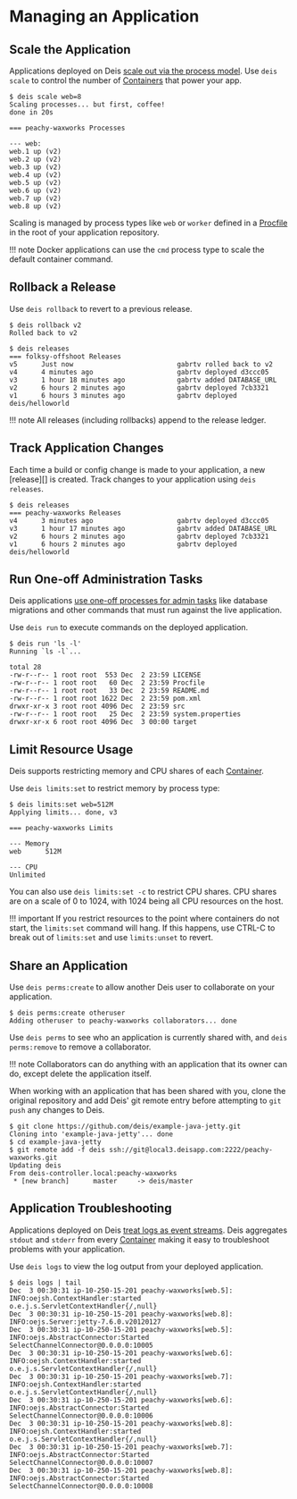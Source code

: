 # Managing an Application

## Scale the Application

Applications deployed on Deis [scale out via the process model][].
Use `deis scale` to control the number of [Containers][container] that power your app.

    $ deis scale web=8
    Scaling processes... but first, coffee!
    done in 20s

    === peachy-waxworks Processes

    --- web:
    web.1 up (v2)
    web.2 up (v2)
    web.3 up (v2)
    web.4 up (v2)
    web.5 up (v2)
    web.6 up (v2)
    web.7 up (v2)
    web.8 up (v2)

Scaling is managed by process types like `web` or `worker` defined in a
[Procfile][] in the root of your application repository.

!!! note
    Docker applications can use the `cmd` process type to scale the default container command.

## Rollback a Release

Use `deis rollback` to revert to a previous release.

    $ deis rollback v2
    Rolled back to v2

    $ deis releases
    === folksy-offshoot Releases
    v5      Just now                          gabrtv rolled back to v2
    v4      4 minutes ago                     gabrtv deployed d3ccc05
    v3      1 hour 18 minutes ago             gabrtv added DATABASE_URL
    v2      6 hours 2 minutes ago             gabrtv deployed 7cb3321
    v1      6 hours 3 minutes ago             gabrtv deployed deis/helloworld

!!! note
    All releases (including rollbacks) append to the release ledger.

## Track Application Changes

Each time a build or config change is made to your application, a new [release][] is created.
Track changes to your application using `deis releases`.

    $ deis releases
    === peachy-waxworks Releases
    v4      3 minutes ago                     gabrtv deployed d3ccc05
    v3      1 hour 17 minutes ago             gabrtv added DATABASE_URL
    v2      6 hours 2 minutes ago             gabrtv deployed 7cb3321
    v1      6 hours 2 minutes ago             gabrtv deployed deis/helloworld

## Run One-off Administration Tasks

Deis applications [use one-off processes for admin tasks][] like database migrations and other commands that must run against the live application.

Use `deis run` to execute commands on the deployed application.

    $ deis run 'ls -l'
    Running `ls -l`...

    total 28
    -rw-r--r-- 1 root root  553 Dec  2 23:59 LICENSE
    -rw-r--r-- 1 root root   60 Dec  2 23:59 Procfile
    -rw-r--r-- 1 root root   33 Dec  2 23:59 README.md
    -rw-r--r-- 1 root root 1622 Dec  2 23:59 pom.xml
    drwxr-xr-x 3 root root 4096 Dec  2 23:59 src
    -rw-r--r-- 1 root root   25 Dec  2 23:59 system.properties
    drwxr-xr-x 6 root root 4096 Dec  3 00:00 target


## Limit Resource Usage

Deis supports restricting memory and CPU shares of each [Container][].

Use `deis limits:set` to restrict memory by process type:

    $ deis limits:set web=512M
    Applying limits... done, v3

    === peachy-waxworks Limits

    --- Memory
    web      512M

    --- CPU
    Unlimited

You can also use `deis limits:set -c` to restrict CPU shares.
CPU shares are on a scale of 0 to 1024, with 1024 being all CPU resources on the host.

!!! important
    If you restrict resources to the point where containers do not start,
    the `limits:set` command will hang.  If this happens, use CTRL-C
    to break out of `limits:set` and use `limits:unset` to revert.

## Share an Application

Use `deis perms:create` to allow another Deis user to collaborate on your application.

    $ deis perms:create otheruser
    Adding otheruser to peachy-waxworks collaborators... done

Use `deis perms` to see who an application is currently shared with, and
`deis perms:remove` to remove a collaborator.

!!! note
    Collaborators can do anything with an application that its owner can do,
    except delete the application itself.

When working with an application that has been shared with you, clone the original repository and add Deis' git remote entry before attempting to `git push` any changes to Deis.

    $ git clone https://github.com/deis/example-java-jetty.git
    Cloning into 'example-java-jetty'... done
    $ cd example-java-jetty
    $ git remote add -f deis ssh://git@local3.deisapp.com:2222/peachy-waxworks.git
    Updating deis
    From deis-controller.local:peachy-waxworks
     * [new branch]      master     -> deis/master


## Application Troubleshooting

Applications deployed on Deis [treat logs as event streams][]. Deis aggregates `stdout` and `stderr` from every [Container][] making it easy to troubleshoot problems with your application.

Use `deis logs` to view the log output from your deployed application.

    $ deis logs | tail
    Dec  3 00:30:31 ip-10-250-15-201 peachy-waxworks[web.5]: INFO:oejsh.ContextHandler:started o.e.j.s.ServletContextHandler{/,null}
    Dec  3 00:30:31 ip-10-250-15-201 peachy-waxworks[web.8]: INFO:oejs.Server:jetty-7.6.0.v20120127
    Dec  3 00:30:31 ip-10-250-15-201 peachy-waxworks[web.5]: INFO:oejs.AbstractConnector:Started SelectChannelConnector@0.0.0.0:10005
    Dec  3 00:30:31 ip-10-250-15-201 peachy-waxworks[web.6]: INFO:oejsh.ContextHandler:started o.e.j.s.ServletContextHandler{/,null}
    Dec  3 00:30:31 ip-10-250-15-201 peachy-waxworks[web.7]: INFO:oejsh.ContextHandler:started o.e.j.s.ServletContextHandler{/,null}
    Dec  3 00:30:31 ip-10-250-15-201 peachy-waxworks[web.6]: INFO:oejs.AbstractConnector:Started SelectChannelConnector@0.0.0.0:10006
    Dec  3 00:30:31 ip-10-250-15-201 peachy-waxworks[web.8]: INFO:oejsh.ContextHandler:started o.e.j.s.ServletContextHandler{/,null}
    Dec  3 00:30:31 ip-10-250-15-201 peachy-waxworks[web.7]: INFO:oejs.AbstractConnector:Started SelectChannelConnector@0.0.0.0:10007
    Dec  3 00:30:31 ip-10-250-15-201 peachy-waxworks[web.8]: INFO:oejs.AbstractConnector:Started SelectChannelConnector@0.0.0.0:10008

[application]: ../reference-guide/terms.md#application
[container]: ../reference-guide/terms.md#container
[store config in environment variables]: http://12factor.net/config
[decoupled from the application]: http://12factor.net/backing-services
[scale out via the process model]: http://12factor.net/concurrency
[treat logs as event streams]: http://12factor.net/logs
[use one-off processes for admin tasks]: http://12factor.net/admin-processes
[Procfile]: http://ddollar.github.io/foreman/#PROCFILE
